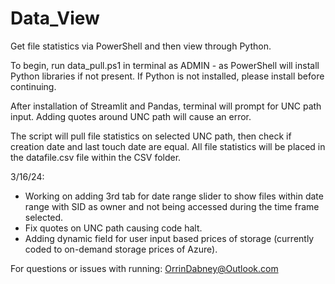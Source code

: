 # Data_View
Get file statistics via PowerShell and then view through Python.

To begin, run data_pull.ps1 in terminal as ADMIN - as PowerShell will install Python libraries if not present. 
If Python is not installed, please install before continuing.

After installation of Streamlit and Pandas, terminal will prompt for UNC path input. Adding quotes around UNC path will cause an error.



The script will pull file statistics on selected UNC path, then check if creation date and last touch date are equal.
All file statistics will be placed in the datafile.csv file within the CSV folder.


3/16/24:
- Working on adding 3rd tab for date range slider to show files within date range with SID as owner and not being accessed during the time frame selected.
- Fix quotes on UNC path causing code halt.
- Adding dynamic field for user input based prices of storage (currently coded to on-demand storage prices of Azure).

For questions or issues with running: OrrinDabney@Outlook.com
